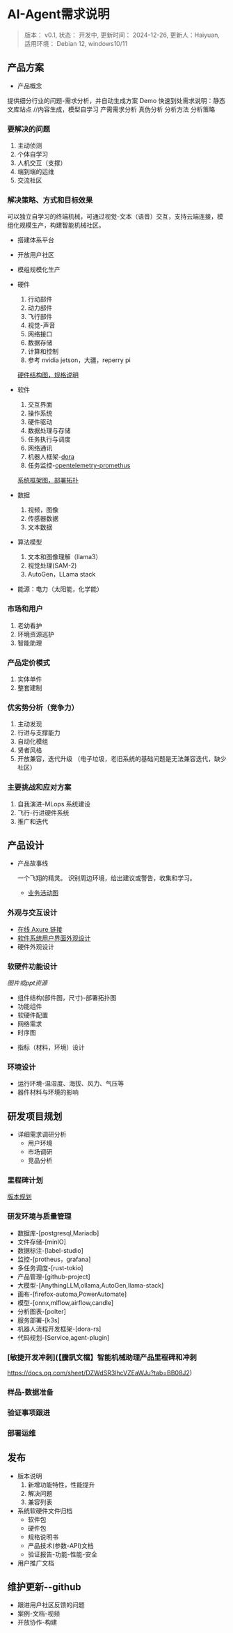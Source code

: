 # AI-Agent需求说明

> 版本： v0.1,
> 状态： 开发中,
> 更新时间： 2024-12-26,
> 更新人：Haiyuan,
> 适用环境： Debian 12, windows10/11

## 产品方案
+ 产品概念

提供细分行业的问题-需求分析，并自动生成方案 Demo
快速到处需求说明：静态文库站点
//内容生成，模型自学习
产需需求分析
真伪分析
分析方法
分析策略


### 要解决的问题
1. 主动侦测
2. 个体自学习
3. 人机交互（支撑）
4. 端到端的运维
5. 交流社区

### 解决策略、方式和目标效果

可以独立自学习的终端机械，可通过视觉-文本（语音）交互，支持云端连接，模组化规模生产，构建智能机械社区。

- 搭建体系平台
- 开放用户社区
- 模组规模化生产

- 硬件
    1. 行动部件
    2. 动力部件
    3. 飞行部件
    4. 视觉-声音
    5. 网络接口
    6. 数据存储
    7. 计算和控制
    8. 参考 nvidia jetson，大疆，reperry pi

    [硬件结构图，规格说明](#硬件示例图)

- 软件
    1. 交互界面
    2. 操作系统
    3. 硬件驱动
    4. 数据处理与存储
    5. 任务执行与调度
    6. 网络通讯
    7. 机器人框架-[dora](https://github.com/dora-rs/dora?tab=readme-ov-file)
    8. 任务监控-[opentelemetry-promethus](https://opentelemetry.io/docs/)
    
    [系统框架图，部署拓扑](系统框架.dio)

- 数据
    1. 视频，图像
    2. 传感器数据
    3. 文本数据

- 算法模型
    1. 文本和图像理解（llama3）
    2. 视觉处理(SAM-2)
    3. AutoGen，LLama stack

- 能源：电力（太阳能，化学能）

### 市场和用户
1. 老幼看护
2. 环境资源巡护
3. 智能助理

### 产品定价模式
1. 实体单件
2. 整套建制

### 优劣势分析（竞争力）
1. 主动发现
2. 行进与支撑能力
3. 自动化模组
4. 贤者风格
5. 开放兼容，迭代升级 （电子垃圾，老旧系统的基础问题是无法兼容迭代，缺少社区）

### 主要挑战和应对方案
1. 自我演进-MLops 系统建设
2. 飞行-行进硬件系统
3. 推广和迭代

## 产品设计

+ 产品故事线

    一个飞翔的精灵。
    识别周边环境，给出建议或警告，收集和学习。

    - [业务活动图](业务活动图.dio)


### 外观与交互设计

- [在线 Axure 链接](https://yfh801.axshare.com/?g=4)
- [软件系统用户界面外观设计](https://fluent2.microsoft.design/)
- 硬件外观设计

### 软硬件功能设计
    
*图片或ppt资源*

- 组件结构(部件图，尺寸)-部署拓扑图
- 功能组件
- 软硬件配置
- 网络需求
- 时序图

+ 指标（材料，环境）设计

### 环境设计

+ 运行环境-温湿度、海拔、风力、气压等
+ 器件材料与环境的影响
  
## 研发项目规划
+ 详细需求调研分析
    - 用户环境
    - 市场调研
    - 竞品分析
### 里程碑计划

[版本规划](研发里程碑.dio)


### 研发环境与质量管理
- 数据库-[postgresql,Mariadb]
- 文件存储-[minIO]
- 数据标注-[label-studio]
- 监控-[protheus，grafana]
- 多任务调度-[rust-tokio]
- 产品管理-[github-project]
- 大模型-[AnythingLLM,ollama,AutoGen,llama-stack]
- 画布-[firefox-automa,PowerAutomate]
- 模型-[onnx,mlflow,airflow,candle]
- 分析图表-[polter]
- 服务部署-[k3s]
- 机器人流程开发框架-[dora-rs]
- 代码规划-[Service,agent-plugin]


### [敏捷开发冲刺](【騰訊文檔】智能机械助理产品里程碑和冲刺
https://docs.qq.com/sheet/DZWdSR3lhcVZEaWJu?tab=BB08J2)
### 样品-数据准备
### 验证事项跟进
### 部署运维

## 发布
+ 版本说明
    1. 新增功能特性，性能提升
    2. 解决问题
    3. 兼容列表
+ 系统软硬件文件归档
    - 软件包
    - 硬件包
    - 规格说明书
    - 产品技术(参数-API)文档
    - 验证报告-功能-性能-安全
+ 用户推广文档

## 维护更新--github
+ 跟进用户社区反馈的问题
+ 案例-文档-视频
+ 开放协作-构建